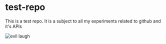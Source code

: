 # test-repo

This is a test repo. It is a subject to all my experiments related to github and it's APIs

![evil laugh](https://media.giphy.com/media/09bVX2WzBhZK8KwhqP/giphy.gif)
